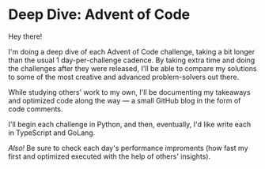 # Deep Dive: Advent of Code

Hey there! 

I'm doing a deep dive of each Advent of Code challenge, taking a bit longer than the usual 1 day-per-challenge cadence. By taking extra time and doing the challenges after they were released, I'll be able to compare my solutions to some of the most creative and advanced problem-solvers out there. 

While studying others' work to my own, I'll be documenting my takeaways and optimized code along the way — a small GitHub blog in the form of code comments.

I'll begin each challenge in Python, and then, eventually, I'd like write each in TypeScript and GoLang.

*Also!* Be sure to check each day's performance improments (how fast my first and optimized executed with the help of others' insights).